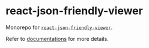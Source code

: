 # react-json-friendly-viewer

Monorepo for [`react-json-friendly-viewer`](packages/react-json-friendly-viewer/README.md).

Refer to [documentations](https://react-json-friendly-viewer.netlify.app/) for more details.
